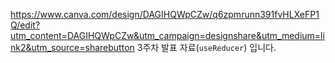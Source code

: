 https://www.canva.com/design/DAGIHQWpCZw/q6zpmrunn391fvHLXeFP1Q/edit?utm_content=DAGIHQWpCZw&utm_campaign=designshare&utm_medium=link2&utm_source=sharebutton
3주차 발표 자료(`useReducer`) 입니다.
